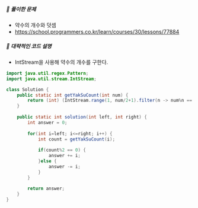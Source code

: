 ##### **📘 풀이한 문제**

- 약수의 개수와 덧셈
- https://school.programmers.co.kr/learn/courses/30/lessons/77884

##### **📜 대략적인 코드 설명**
- IntStream을 사용해 약수의 개수를 구한다.

```java
import java.util.regex.Pattern;
import java.util.stream.IntStream;

class Solution {
	public static int getYakSuCount(int num) {
		return (int) (IntStream.range(1, num/2+1).filter(n -> num%n == 0).count() + 1);
	}
	
    public static int solution(int left, int right) {
        int answer = 0;
        
        for(int i=left; i<=right; i++) {
        	int count = getYakSuCount(i);
        	
        	if(count%2 == 0) {
        		answer += i;
        	}else {
        		answer -= i;
        	}
        }
        
        return answer;
    }
}
```
